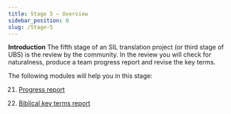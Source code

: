 ```yaml
---
title: Stage 5 – Overview
sidebar_position: 0
slug: /Stage-5
---
```




**Introduction** The fifth stage of an SIL translation project (or third stage of UBS) is the review by the community. In the review you will check for naturalness, produce a team progress report and revise the key terms.


The following modules will help you in this stage:


 21. [Progress report](https://sillsdev.github.io/paratext-manual/21.PPR)


 22. [Biblical key terms report](https://sillsdev.github.io/paratext-manual/22.BTR)


